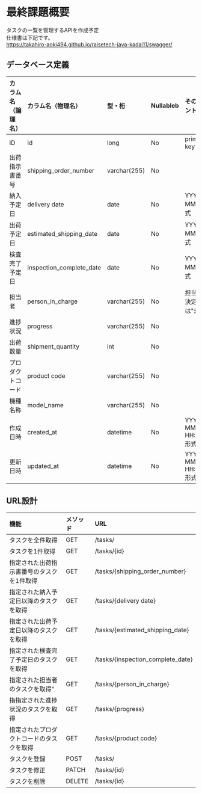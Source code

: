 # 最終課題概要
タスクの一覧を管理するAPIを作成予定
<br>仕様書は下記です。</br>
https://takahiro-aoki494.github.io/raisetech-java-kadai11/swagger/

## データベース定義
|カラム名（論理名）   |カラム名（物理名）        |型・桁                        |Nullableb                      |その他コメント                 |
|:--------------------|:-------------------------|:-----------------------------|:----------------------------- |:----------------------------- |
| ID                  | id                       | long                         | No                            | primary key                   |
| 出荷指示書番号      | shipping_order_number    | varchar(255)                 | No                            |                               |
| 納入予定日          | delivery date            | date                         | No                            | YYYY-MM-DD形式                |
| 出荷予定日          | estimated_shipping_date  | date                         | No                            | YYYY-MM-DD形式                |
| 検査完了予定日      | inspection_complete_date | date                         | No                            | YYYY-MM-DD形式                |
| 担当者              | person_in_charge         | varchar(255)                 | No                            | 担当者が未決定の時は"未割当"    |
| 進捗状況            | progress                 | varchar(255)                 | No                            |                               |
| 出荷数量            | shipment_quantity        | int                          | No                            |                               |
| プロダクトコード    | product code             | varchar(255)                 | No                            |                               |
| 機種名称            | model_name               | varchar(255)                 | No                            |                               |
| 作成日時            | created_at               | datetime                     | No                            | YYYY-MM-DD HH:MM:SS形式       |
| 更新日時            | updated_at               | datetime                     | No                            | YYYY-MM-DD HH:MM:SS形式       |


## URL設計
|機能   |メソッド                        | URL                             |
|:--------------------|:-------------------------|:--------------------------------|
| タスクを全件取得                 | GET                       | /tasks/                         |
| タスクを1件取得                 | GET                       | /tasks/{id}                     |
| 指定された出荷指示書番号のタスクを1件取得                 | GET                       | /tasks/{shipping_order_number}                    |
| 指定された納入予定日以降のタスクを取得              | GET                       | /tasks/{delivery date}                   |
| 指定された出荷予定日以降のタスクを取得                 | GET                       | /tasks/{estimated_shipping_date}                    |
| 指定された検査完了予定日のタスクを取得                 | GET                       | /tasks/{inspection_complete_date}                   |
| 指定された担当者のタスクを取得"                | GET                       | /tasks/{person_in_charge}                   |
| 指指定された進捗状況のタスクを取得                 | GET                       | /tasks/{progress}                   |
| 指定されたプロダクトコードのタスクを取得                 | GET                       | /tasks/{product code}                   |
| タスクを登録                 | POST                       | /tasks/                         |
| タスクを修正                 | PATCH                       | /tasks/{id}                     |
| タスクを削除                 | DELETE                       | /tasks/{id}                     |

